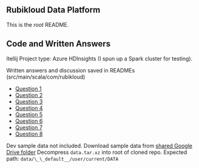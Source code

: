Rubikloud Data Platform
------------

This is the _root_ README.

## Code and Written Answers

Itellij Project type: Azure HDInsights (I spun up a Spark cluster for testing).


Written answers and discussion saved in READMEs (src/main/scala/com/rubikloud)
- [Question 1](src/main/scala/com/rubikloud/question1)
- [Question 2](src/main/scala/com/rubikloud/question2)
- [Question 3](src/main/scala/com/rubikloud/question3)
- [Question 4](src/main/scala/com/rubikloud/question4)
- [Question 5](src/main/scala/com/rubikloud/question5)
- [Question 6](src/main/scala/com/rubikloud/question6)
- [Question 7](src/main/scala/com/rubikloud/question7)
- [Question 8](src/main/scala/com/rubikloud/question8)

Dev sample data not included.
Download sample data from [shared Google Drive folder](https://drive.google.com/drive/folders/12lOHgaCii1Ev1rb2q5UnsEL78kK0f2ww?usp=sharing)
Decompress `data.tar.xz` into root of cloned repo.
Expected path: `data/\_\_default__/user/current/DATA`